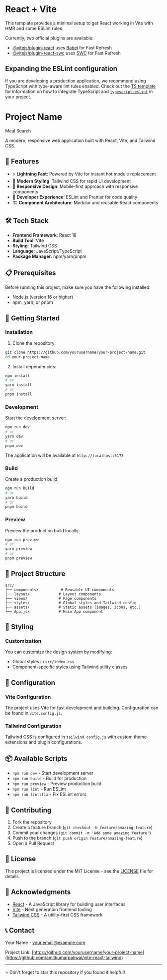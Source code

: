 # React + Vite

This template provides a minimal setup to get React working in Vite with HMR and some ESLint rules.

Currently, two official plugins are available:

- [@vitejs/plugin-react](https://github.com/vitejs/vite-plugin-react/blob/main/packages/plugin-react) uses [Babel](https://babeljs.io/) for Fast Refresh
- [@vitejs/plugin-react-swc](https://github.com/vitejs/vite-plugin-react/blob/main/packages/plugin-react-swc) uses [SWC](https://swc.rs/) for Fast Refresh

## Expanding the ESLint configuration

If you are developing a production application, we recommend using TypeScript with type-aware lint rules enabled. Check out the [TS template](https://github.com/vitejs/vite/tree/main/packages/create-vite/template-react-ts) for information on how to integrate TypeScript and [`typescript-eslint`](https://typescript-eslint.io) in your project.

# Project Name

Meal Search

A modern, responsive web application built with React, Vite, and Tailwind CSS.

## 🚀 Features

- ⚡ **Lightning Fast**: Powered by Vite for instant hot module replacement
- 🎨 **Modern Styling**: Tailwind CSS for rapid UI development
- 📱 **Responsive Design**: Mobile-first approach with responsive components
- 🔧 **Developer Experience**: ESLint and Prettier for code quality
- 🏗️ **Component Architecture**: Modular and reusable React components

## 🛠️ Tech Stack

- **Frontend Framework**: React 18
- **Build Tool**: Vite
- **Styling**: Tailwind CSS
- **Language**: JavaScript/TypeScript
- **Package Manager**: npm/yarn/pnpm

## 📋 Prerequisites

Before running this project, make sure you have the following installed:

- Node.js (version 16 or higher)
- npm, yarn, or pnpm

## 🚀 Getting Started

### Installation

1. Clone the repository:
```bash
git clone https://github.com/yourusername/your-project-name.git
cd your-project-name
```

2. Install dependencies:
```bash
npm install
# or
yarn install
# or
pnpm install
```

### Development

Start the development server:

```bash
npm run dev
# or
yarn dev
# or
pnpm dev
```

The application will be available at `http://localhost:5173`

### Build

Create a production build:

```bash
npm run build
# or
yarn build
# or
pnpm build
```

### Preview

Preview the production build locally:

```bash
npm run preview
# or
yarn preview
# or
pnpm preview
```

## 📁 Project Structure

```
src/
├── components/          # Reusable UI components
│── layout/             # Layout components
├── views/              # Page components
├── styles/             # Global styles and Tailwind config
├── assets/             # Static assets (images, icons, etc.)
└── App.jsx             # Main App component
```

## 🎨 Styling

### Customization

You can customize the design system by modifying:
- Global styles in `src/index.css`
- Component-specific styles using Tailwind utility classes

## 🔧 Configuration

### Vite Configuration

The project uses Vite for fast development and building. Configuration can be found in `vite.config.js`.

### Tailwind Configuration

Tailwind CSS is configured in `tailwind.config.js` with custom theme extensions and plugin configurations.

## 📦 Available Scripts

- `npm run dev` - Start development server
- `npm run build` - Build for production
- `npm run preview` - Preview production build
- `npm run lint` - Run ESLint
- `npm run lint:fix` - Fix ESLint errors

## 🤝 Contributing

1. Fork the repository
2. Create a feature branch (`git checkout -b feature/amazing-feature`)
3. Commit your changes (`git commit -m 'Add some amazing feature'`)
4. Push to the branch (`git push origin feature/amazing-feature`)
5. Open a Pull Request

## 📄 License

This project is licensed under the MIT License - see the [LICENSE](LICENSE) file for details.

## 🙏 Acknowledgments

- [React](https://reactjs.org/) - A JavaScript library for building user interfaces
- [Vite](https://vitejs.dev/) - Next generation frontend tooling
- [Tailwind CSS](https://tailwindcss.com/) - A utility-first CSS framework

## 📞 Contact

Your Name - [your.email@example.com](mailto:your.email@example.com)

Project Link: [https://github.com/yourusername/your-project-name](https://github.com/amitkumarpaliwal/vite-react-tailwind)

---

⭐ Don't forget to star this repository if you found it helpful!
